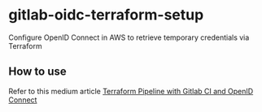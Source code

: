 # gitlab-oidc-terraform-setup
Configure OpenID Connect in AWS to retrieve temporary credentials via Terraform

## How to use

Refer to this medium article [Terraform Pipeline with Gitlab CI and OpenID Connect](https://medium.com/@calvineotieno010/terraform-pipeline-with-gitlab-ci-and-openid-connect-b5c4e73ccb8c)
